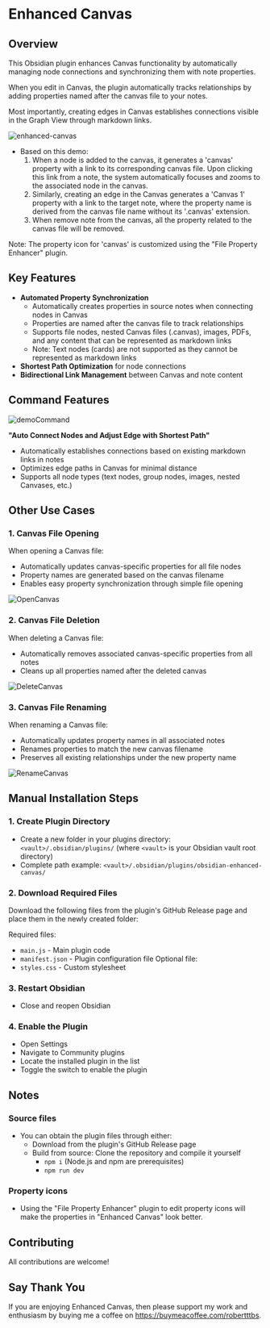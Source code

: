 # Enhanced Canvas
## Overview

This Obsidian plugin enhances Canvas functionality by automatically managing node connections and synchronizing them with note properties. 

When you edit in Canvas, the plugin automatically tracks relationships by adding properties named after the canvas file to your notes. 

Most importantly, creating edges in Canvas establishes connections visible in the Graph View through markdown links.

![enhanced-canvas](./Attachments/demo.gif)

- Based on this demo:
  1. When a node is added to the canvas, it generates a 'canvas' property with a link to its corresponding canvas file. Upon clicking this link from a note, the system automatically focuses and zooms to the associated node in the canvas.
  2. Similarly, creating an edge in the Canvas generates a 'Canvas 1' property with a link to the target note, where the property name is derived from the canvas file name without its '.canvas' extension.
  3. When remove note from the canvas, all the property related to the canvas file will be removed.

Note: The property icon for 'canvas' is customized using the "File Property Enhancer" plugin.

## Key Features

- **Automated Property Synchronization**
  - Automatically creates properties in source notes when connecting nodes in Canvas
  - Properties are named after the canvas file to track relationships
  - Supports file nodes, nested Canvas files (.canvas), images, PDFs, and any content that can be represented as markdown links
  - Note: Text nodes (cards) are not supported as they cannot be represented as markdown links
- **Shortest Path Optimization** for node connections
- **Bidirectional Link Management** between Canvas and note content

## Command Features


![demoCommand](./Attachments/demoCommand.gif)

**"Auto Connect Nodes and Adjust Edge with Shortest Path"**
- Automatically establishes connections based on existing markdown links in notes
- Optimizes edge paths in Canvas for minimal distance
- Supports all node types (text nodes, group nodes, images, nested Canvases, etc.)

## Other Use Cases

### 1. Canvas File Opening
When opening a Canvas file:
- Automatically updates canvas-specific properties for all file nodes
- Property names are generated based on the canvas filename
- Enables easy property synchronization through simple file opening

![OpenCanvas](./Attachments/OpenCanvas.gif)

### 2. Canvas File Deletion
When deleting a Canvas file:
- Automatically removes associated canvas-specific properties from all notes
- Cleans up all properties named after the deleted canvas

![DeleteCanvas](./Attachments/DeleteCanvas.gif)

### 3. Canvas File Renaming
When renaming a Canvas file:
- Automatically updates property names in all associated notes
- Renames properties to match the new canvas filename
- Preserves all existing relationships under the new property name

![RenameCanvas](./Attachments/RenameCanvas.gif)



## Manual Installation Steps

### 1. Create Plugin Directory
- Create a new folder in your plugins directory: `<vault>/.obsidian/plugins/`
  (where `<vault>` is your Obsidian vault root directory)
- Complete path example: `<vault>/.obsidian/plugins/obsidian-enhanced-canvas/`

### 2. Download Required Files
Download the following files from the plugin's GitHub Release page and place them in the newly created folder:

Required files:
- `main.js` - Main plugin code
- `manifest.json` - Plugin configuration file
Optional file:
- `styles.css` - Custom stylesheet

### 3. Restart Obsidian
- Close and reopen Obsidian

### 4. Enable the Plugin
- Open Settings
- Navigate to Community plugins
- Locate the installed plugin in the list
- Toggle the switch to enable the plugin

## Notes

### Source files
- You can obtain the plugin files through either:
  	- Download from the plugin's GitHub Release page
	- Build from source: Clone the repository and compile it yourself
		- `npm i` (Node.js and npm are prerequisites)
		- `npm run dev`

### Property icons

- Using the "File Property Enhancer" plugin to edit property icons will make the properties in "Enhanced Canvas" look better.


## Contributing

All contributions are welcome! 

## Say Thank You
If you are enjoying Enhanced Canvas, then please support my work and enthusiasm by buying me a coffee on https://buymeacoffee.com/robertttbs.
